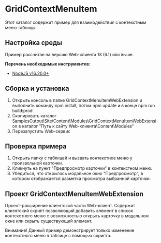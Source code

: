﻿# GridContextMenuItem

Этот каталог содержит пример для взаимодействия с контекстным меню таблицы.

## Настройка среды

Пример рассчитан на версию Web-клиента 18 (6.1) или выше.

**Перечень необходимых инструментов:** 
* [NodeJS v16.20.0+](https://nodejs.org/en/)

## Сборка и установка

1. Открыть консоль в папке GridContextMenuItemWebExtension и выполнить команду npm install, потом  npm update и в конце npm run build:prod
2. Скопировать каталог SamplesOutput\Site\Content\Modules\GridContextMenuItemWebExtension в каталог "Путь к сайту Web-клиента\Content\Modules"
3. Перезапустить Web-сервис

## Проверка примера

1. Открыть папку с таблицей и вызвать контекстное меню у произвольной карточки.
2. Кликнуть на пункт "Предпросмотр карточки" в контекстном меню.
3. Убедиться, что открылось модальное окно "Предпросмотр", в котором отображается разметка просмотра выбранной карточки.

## Проект GridContextMenuItemWebExtension

Проект-расширение клиентской части Web-клиент. Содержит клиентский скрипт позволяющий добавить элемент в список контекстного меню с возможностью открыть карточку в модальном окне или скрыть существующий элемент.

Внимание! Данный пример демонстрирует только изменение контекстного меню в таблице с помощью скрипта.